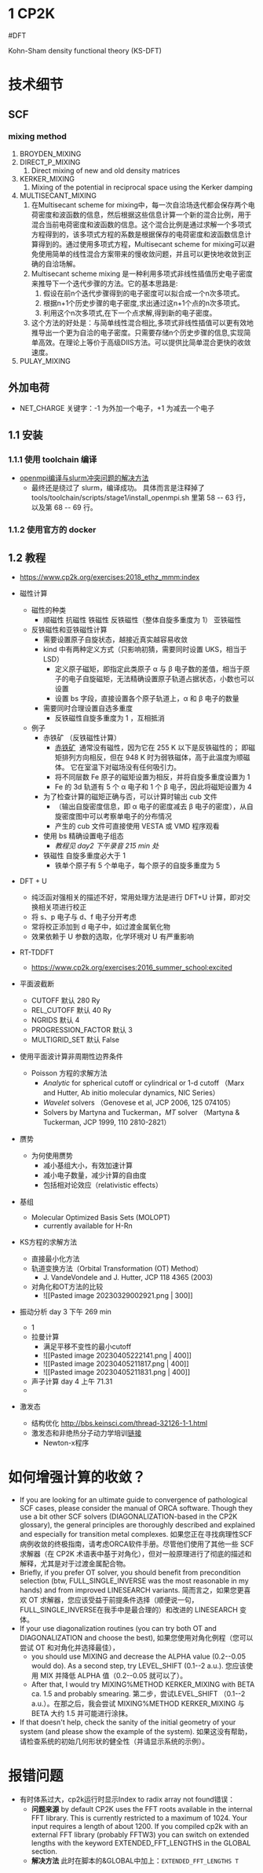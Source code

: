 # 1 CP2K

#DFT

Kohn-Sham density functional theory (KS-DFT)
# 技术细节
## SCF
### mixing method
1. BROYDEN_MIXING
2. DIRECT_P_MIXING
	1. Direct mixing of new and old density matrices
3. KERKER_MIXING
	1. Mixing of the potential in reciprocal space using the Kerker damping
4. MULTISECANT_MIXING
	1. 在Multisecant scheme for mixing中，每一次自洽场迭代都会保存两个电荷密度和波函数的信息，然后根据这些信息计算一个新的混合比例，用于混合当前电荷密度和波函数的信息。这个混合比例是通过求解一个多项式方程得到的，该多项式方程的系数是根据保存的电荷密度和波函数信息计算得到的。通过使用多项式方程，Multisecant scheme for mixing可以避免使用简单的线性混合方案带来的慢收敛问题，并且可以更快地收敛到正确的自洽场解。
	2. Multisecant scheme mixing 是一种利用多项式非线性插值历史电子密度来推导下一个迭代步骤的方法。它的基本思路是:
		1.  假设在前n个迭代步骤得到的电子密度可以拟合成一个n次多项式。   
		2.  根据n+1个历史步骤的电子密度,求出通过这n+1个点的n次多项式。
		3.  利用这个n次多项式,在下一个点求解,得到新的电子密度。
	3. 这个方法的好处是：与简单线性混合相比,多项式非线性插值可以更有效地推导出一个更为自洽的电子密度。只需要存储n个历史步骤的信息,实现简单高效。在理论上等价于高级DIIS方法。可以提供比简单混合更快的收敛速度。
5. PULAY_MIXING
## 外加电荷
- NET_CHARGE 关键字：-1 为外加一个电子，+1 为减去一个电子
## 1.1 安装

### 1.1.1 使用 toolchain 编译
- [openmpi编译与slurm冲突问题的解决方法](http://bbs.keinsci.com/thread-36200-1-1.html)
	- 最终还是绕过了 slurm，编译成功。 具体而言是注释掉了 tools/toolchain/scripts/stage1/install_openmpi.sh 里第 58 -- 63 行，以及第 68 -- 69 行。


### 1.1.2 使用官方的 docker

## 1.2 教程

- https://www.cp2k.org/exercises:2018_ethz_mmm:index

- 磁性计算
  - 磁性的种类
    - 顺磁性 抗磁性 铁磁性 反铁磁性（整体自旋多重度为 1） 亚铁磁性
  - 反铁磁性和亚铁磁性计算
    - 需要设置原子自旋状态，越接近真实越容易收敛
    - kind 中有两种定义方式（只影响初猜，需要同时设置 UKS，相当于 LSD）
      - 定义原子磁矩，即指定此类原子 α 与 β 电子数的差值，相当于原子的电子自旋磁矩，无法精确设置原子轨道占据状态，小数也可以设置
      - 设置 bs 字段，直接设置各个原子轨道上，α 和 β 电子的数量
    - 需要同时合理设置自选多重度
      - 反铁磁性自旋多重度为 1 ，互相抵消
  - 例子
    - 赤铁矿 （反铁磁性计算）
      - [赤铁矿](https://en.wikipedia.org/wiki/Hematite)  通常没有磁性，因为它在 255 K 以下是反铁磁性的； 即磁矩排列方向相反，但在 948 K 时为弱铁磁体，高于此温度为顺磁体。 它在室温下对磁场没有任何吸引力。
      - 将不同层数 Fe 原子的磁矩设置为相反，并将自旋多重度设置为 1
      - Fe 的 3d 轨道有 5 个 α 电子和 1 个 β 电子，因此将磁矩设置为 4
    - 为了检查计算的磁矩正确与否，可以计算时输出 cub 文件
      - （输出自旋密度信息，即 α 电子的密度减去 β 电子的密度），从自旋密度图中可以考察单电子的分布情况
      - 产生的 cub 文件可直接使用 VESTA 或 VMD 程序观看
    - 使用 bs 精确设置电子组态
      - _教程见 day2 下午录音 215 min 处_
    - 铁磁性 自旋多重度必大于 1
      - 铁单个原子有 5 个单电子，每个原子的自旋多重度为 5
- DFT + U

  - 纯泛函对强相关的描述不好，常用处理方法是进行 DFT+U 计算，即对交换相关项进行校正
  - 将 s、p 电子与 d、f 电子分开考虑
  - 常将校正添加到 d 电子中，如过渡金属氧化物
  - 效果依赖于 U 参数的选取，化学环境对 U 有严重影响

- RT-TDDFT
  - https://www.cp2k.org/exercises:2016_summer_school:excited
- 平面波截断
  - CUTOFF 默认 280 Ry
  - REL_CUTOFF 默认 40 Ry
  - NGRIDS 默认 4
  - PROGRESSION_FACTOR 默认 3
  - MULTIGRID_SET 默认 False
- 使用平面波计算非周期性边界条件
  - Poisson 方程的求解方法
    - _Analytic_ for spherical cutoff or cylindrical or 1-d cutoff （Marx and Hutter, Ab initio molecular dynamics, NIC Series）
    - _Wavelet_ solvers （Genovese et al, JCP 2006, 125 074105）
    - Solvers by Martyna and Tuckerman，_MT_ solver （Martyna & Tuckerman, JCP 1999, 110 2810-2821）
- 赝势
	- 为何使用赝势
		- 减小基组大小，有效加速计算
		- 减小电子数量，减少计算的自由度
		- 包括相对论效应（relativistic effects） 
- 基组
	- Molecular Optimized Basis Sets (MOLOPT)
		- currently available for H-Rn 
- KS方程的求解方法
	- 直接最小化方法
	- 轨道变换方法（Orbital Transformation (OT) Method）
		- J. VandeVondele and J. Hutter, JCP 118 4365 (2003)
	- 对角化和OT方法的比较
		- ![[Pasted image 20230329002921.png | 300]]

- 振动分析 day 3 下午 269 min
	- 1
  - 拉曼计算 
	  - 满足平移不变性的最小cutoff
	  - ![[Pasted image 20230405222141.png | 400]]
	  - ![[Pasted image 20230405211817.png | 400]]
	  - ![[Pasted image 20230405211831.png | 400]]
  - 声子计算  day 4 上午 71.31
  - 


- 激发态 
	- 结构优化  http://bbs.keinsci.com/thread-32126-1-1.html
	- 激发态和非绝热分子动力学培训[链接](https://compchem-cybertraining.github.io/Cyber_Training_Workshop_2021/)
		- Newton-x程序


# 如何增强计算的收敛？
- If you are looking for an ultimate guide to convergence of pathological SCF cases, please consider the manual of ORCA software. Though they use a bit other SCF solvers (DIAGONALIZATION-based in the CP2K glossary), the general principles are thoroughly described and explained and especially for transition metal complexes.   如果您正在寻找病理性SCF病例收敛的终极指南，请考虑ORCA软件手册。尽管他们使用了其他一些 SCF 求解器（在 CP2K 术语表中基于对角化），但对一般原理进行了彻底的描述和解释，尤其是对于过渡金属配合物。  
- Briefly, if you prefer OT solver, you should benefit from precondition selection (btw, FULL_SINGLE_INVERSE was the most reasonable in my hands) and from improved LINESEARCH variants.   简而言之，如果您更喜欢 OT 求解器，您应该受益于前提条件选择（顺便说一句，FULL_SINGLE_INVERSE在我手中是最合理的）和改进的 LINESEARCH 变体。  
- If your use diagonalization routines (you can try both OT and DIAGONALIZATION and choose the best), 如果您使用对角化例程（您可以尝试 OT 和对角化并选择最佳），
	- you should use MIXING and decrease the ALPHA value (0.2--0.05 would do). As a second step, try LEVEL_SHIFT (0.1--2 a.u.). 您应该使用 MIX 并降低 ALPHA 值（0.2--0.05 就可以了）。
	- After that, I would try MIXING%METHOD KERKER_MIXING with BETA ca. 1.5 and probably smearing. 第二步，尝试LEVEL_SHIFT （0.1--2 a.u.）。在那之后，我会尝试 MIXING%METHOD KERKER_MIXING 与 BETA 大约 1.5 并可能进行涂抹。
- If that doesn't help, check the sanity of the initial geometry of your system (and please show the example of the system).  如果这没有帮助，请检查系统的初始几何形状的健全性（并请显示系统的示例）。
# 报错问题
- 有时体系过大，cp2k运行时显示Index to radix array not found错误：
	- **问题来源** by default CP2K uses the FFT roots available in the internal  FFT library. This is currently restricted to a maximum  of 1024. Your input requires a length of about 1200.  If you compiled cp2k with an external FFT library (probably FFTW3)  you can switch on extended lengths with the keyword  EXTENDED_FFT_LENGTHS in the GLOBAL section.
	- **解决方法** 此时在脚本的&GLOBAL中加上：`EXTENDED_FFT_LENGTHS T`
	